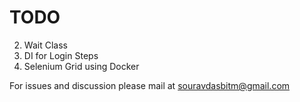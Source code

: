 # TODO
2. Wait Class
3. DI for Login Steps
4. Selenium Grid using Docker


For issues and discussion please mail at souravdasbitm@gmail.com
